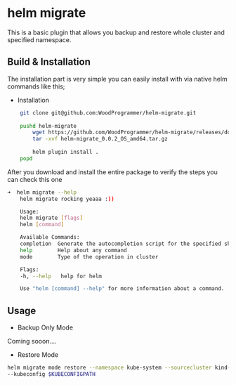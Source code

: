 # helm migrate

This is a basic plugin that allows you backup and restore whole cluster and specified namespace.


## Build & Installation
The installation part is very simple you can easily install with via native helm commands like this;

* Installation
```sh
    git clone git@github.com:WoodProgrammer/helm-migrate.git
    
    pushd helm-migrate
        wget https://github.com/WoodProgrammer/helm-migrate/releases/download/0.0.1/helm-migrate_0.0.2_OS_amd64.tar.gz
        tar -xvf helm-migrate_0.0.2_OS_amd64.tar.gz
    
        helm plugin install .
    popd

```

After you download and install the entire package to verify the steps you can check this one

```sh
➜  helm migrate --help
    helm migrate rocking yeaaa :))

    Usage:
    helm migrate [flags]
    helm [command]

    Available Commands:
    completion  Generate the autocompletion script for the specified shell
    help        Help about any command
    mode        Type of the operation in cluster

    Flags:
    -h, --help   help for helm

    Use "helm [command] --help" for more information about a command.
```

## Usage 

* Backup Only Mode

Coming sooon....

* Restore Mode

```sh
helm migrate mode restore --namespace kube-system --sourcecluster kind-kind --targetcluster kind-kind-test-cluster \
--kubeconfig $KUBECONFIGPATH
```